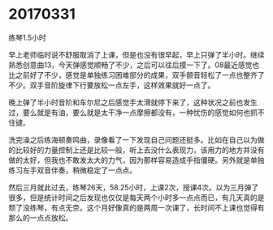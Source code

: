 # 20170331

练琴1.5小时

早上老师临时说不舒服取消了上课，但是也没有很早起，早上只弹了半小时。继续熟悉创意曲13，今天弹感觉顺畅了不少，之后可以往后摸一下了。08最近感觉也比之前好了不少，感觉是单独练习困难部分的成果，双手颤音轻松了一点也整齐了不少。双手音阶旋律下行要放松一点左手，这样效果就好一点了。

晚上弹了半小时音阶和车尔尼之后感觉手太滑就停下来了，这种状况之前也发生过，要么就是有油，要么就是太干净一点摩擦都没有，一种忧伤的感觉如何也抓不住键。

洗完澡之后练海顿奏鸣曲，录像看了一下发现自己问题还挺多。比如在自己以为做的比较好的力量控制上还是比较一般，听上去没什么表现力，该用力的地方并没有做的太好，但我也不敢发太大的力气，因为那样容易造成手指僵硬。另外就是单独练习左手双音伴奏，稍微稳定了一点点。

然后三月就此过去，练琴26天，58.25小时，上课2次，授课4次。以为三月弹了很多，但是统计时间之后发现也仅仅是每天两个小时多一点点而已，有几天真的是颓了没练琴，有点无奈。这个月好像真的是两周一次课了，长时间不上课也觉得有那么的一点点放松。

